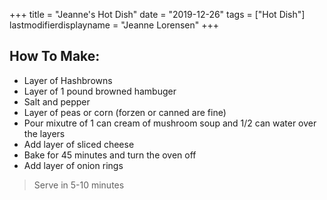 +++
title = "Jeanne's Hot Dish"
date = "2019-12-26"
tags = ["Hot Dish"]
lastmodifierdisplayname = "Jeanne Lorensen"
+++

## How To Make:

* Layer of Hashbrowns
* Layer of 1 pound browned hambuger
* Salt and pepper
* Layer of peas or corn (forzen or canned are fine) 
* Pour mixutre of 1 can cream of mushroom soup and  1/2 can water over the layers
* Add layer of sliced cheese
* Bake for 45 minutes and turn the oven off
* Add layer of onion rings

>Serve in 5-10 minutes